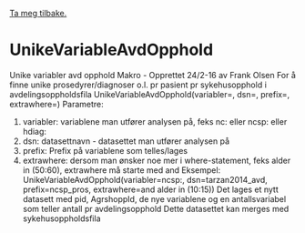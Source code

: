 [Ta meg tilbake.](./)

# UnikeVariableAvdOpphold

Unike variabler avd opphold Makro - Opprettet 24/2-16 av Frank Olsen
For å finne unike prosedyrer/diagnoser o.l. pr pasient pr sykehusopphold i avdelingsoppholdsfila
UnikeVariableAvdOpphold(variabler=, dsn=, prefix=, extrawhere=)
Parametre:
1. variabler: variablene man utfører analysen på, feks nc: eller ncsp: eller hdiag:
2. dsn: datasettnavn - datasettet man utfører analysen på
3. prefix: Prefix på variablene som telles/lages
4. extrawhere: dersom man ønsker noe mer i where-statement, feks alder in (50:60),
extrawhere må starte med and
Eksempel: UnikeVariableAvdOpphold(variabler=ncsp:, dsn=tarzan2014_avd, prefix=ncsp_pros, extrawhere=and alder in (10:15))
Det lages et nytt datasett med pid, AgrshoppId, de nye variablene og en antallsvariabel som teller antall pr avdelingsopphold
Dette datasettet kan merges med sykehusoppholdsfila
